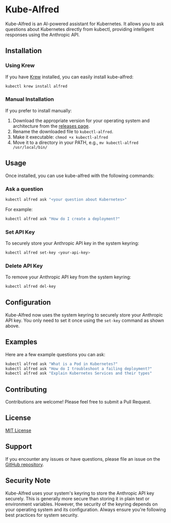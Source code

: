 # Kube-Alfred

Kube-Alfred is an AI-powered assistant for Kubernetes. It allows you to ask questions about Kubernetes directly from kubectl, providing intelligent responses using the Anthropic API.

## Installation

### Using Krew

If you have [Krew](https://krew.sigs.k8s.io/) installed, you can easily install kube-alfred:

```bash
kubectl krew install alfred
```

### Manual Installation

If you prefer to install manually:

1. Download the appropriate version for your operating system and architecture from the [releases page](https://github.com/kemalcanbora/kube-alfred/releases).
2. Rename the downloaded file to `kubectl-alfred`.
3. Make it executable: `chmod +x kubectl-alfred`
4. Move it to a directory in your PATH, e.g., `mv kubectl-alfred /usr/local/bin/`

## Usage

Once installed, you can use kube-alfred with the following commands:

### Ask a question

```bash
kubectl alfred ask "<your question about Kubernetes>"
```

For example:

```bash
kubectl alfred ask "How do I create a deployment?"
```

### Set API Key

To securely store your Anthropic API key in the system keyring:

```bash
kubectl alfred set-key <your-api-key>
```

### Delete API Key

To remove your Anthropic API key from the system keyring:

```bash
kubectl alfred del-key
```

## Configuration

Kube-Alfred now uses the system keyring to securely store your Anthropic API key. You only need to set it once using the `set-key` command as shown above.

## Examples

Here are a few example questions you can ask:

```bash
kubectl alfred ask "What is a Pod in Kubernetes?"
kubectl alfred ask "How do I troubleshoot a failing deployment?"
kubectl alfred ask "Explain Kubernetes Services and their types"
```

## Contributing

Contributions are welcome! Please feel free to submit a Pull Request.

## License

[MIT License](LICENSE)

## Support

If you encounter any issues or have questions, please file an issue on the [GitHub repository](https://github.com/kemalcanbora/kube-alfred/issues).

## Security Note

Kube-Alfred uses your system's keyring to store the Anthropic API key securely. This is generally more secure than storing it in plain text or environment variables. However, the security of the keyring depends on your operating system and its configuration. Always ensure you're following best practices for system security.